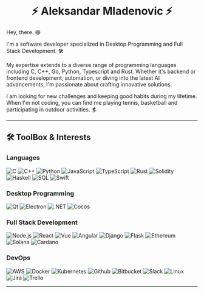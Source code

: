 <h1 align="center">⚡ Aleksandar Mladenovic ⚡</h1>

<p align="center">

Hey, there. 😄

I'm a software developer specialized in Desktop Programming and Full Stack Development. 🛠️

My expertise extends to a diverse range of programming languages including C, C++, Go, Python, Typescript and Rust.
Whether it's backend or frontend development, automation, or diving into the latest AI advancements, I'm passionate about crafting innovative solutions.

I am looking for new challenges and keeping good habits during my lifetime.
When I'm not coding, you can find me playing tennis, basketball and participating in outdoor activities. 🏄‍

<hr/>

## 🛠️ ToolBox & Interests

### Languages

![C](https://img.shields.io/badge/-C-000?&logo=C)
![C++](https://img.shields.io/badge/-C++-000?&logo=c%2b%2b&logoColor=00599C)
![Python](https://img.shields.io/badge/-Python-000?&logo=Python)
![JavaScript](https://img.shields.io/badge/-JavaScript-000?&logo=JavaScript)
![TypeScript](https://img.shields.io/badge/-TypeScript-000?&logo=TypeScript)
![Rust](https://img.shields.io/badge/-Rust-000?&logo=Rust&logoColor=007396)
![Solidity](https://img.shields.io/badge/-Solidity-000?&logo=Solidity&logoColor=737396)
![Haskell](https://img.shields.io/badge/-Haskell-000?&logo=Haskell&logoColor=730096)
![SQL](https://img.shields.io/badge/-SQL-000?&logo=MySQL)
![Swift](https://img.shields.io/badge/-Swift-000?&logo=Swift)

### Desktop Programming

![Qt](https://img.shields.io/badge/-qt-000?&logo=qt)
![Electron](https://img.shields.io/badge/-Electron-000?&logo=Electron)
![.NET](https://img.shields.io/badge/-.net-000?&logo=.net)
![Cocos](https://img.shields.io/badge/-Cocos-000?&logo=Cocos)

### Full Stack Development

![Node.js](https://img.shields.io/badge/-Node.js-000?&logo=node.js)
![React](https://img.shields.io/badge/-React-000?&logo=React)
![Vue](https://img.shields.io/badge/-Vue-000?&logo=Vue.js)
![Angular](https://img.shields.io/badge/-Angular-000?&logo=Angular&logoColor=F30)
![Django](https://img.shields.io/badge/-Django-000?&logo=Django&logoColor=3F0)
![Flask](https://img.shields.io/badge/-Flask-000?&logo=Flask&logoColor=0EF)
![Ethereum](https://img.shields.io/badge/-Ethereum-000?&logo=Ethereum&logoColor=5FE)
![Solana](https://img.shields.io/badge/-Solana-000?&logo=Solana&logoColor=3F2)
![Cardano](https://img.shields.io/badge/-Cardano-000?&logo=Cardano&logoColor=5F6)

### DevOps

![AWS](https://img.shields.io/badge/-AWS-000?&logo=Amazon-AWS&logoColor=F90)
![Docker](https://img.shields.io/badge/-Docker-000?&logo=Docker)
![Kubernetes](https://img.shields.io/badge/-Kubernetes-000?&logo=Kubernetes)
![Github](https://img.shields.io/badge/-Github-000?&logo=Github)
![Bitbucket](https://img.shields.io/badge/-Bitbucket-000?&logo=Bitbucket&logoColor=9F0)
![Slack](https://img.shields.io/badge/-Slack-000?&logo=Slack&logoColor=F90)
![Linux](https://img.shields.io/badge/-Linux-000?&logo=Linux)
![Jira](https://img.shields.io/badge/-Jira-000?&logo=Jira&logoColor=09F)
![Trello](https://img.shields.io/badge/-Trello-000?&logo=Trello&logoColor=036)


<hr/>

